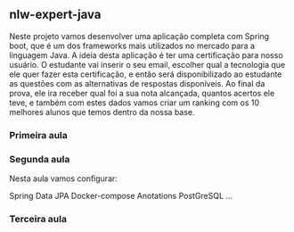 ## nlw-expert-java

Neste projeto vamos desenvolver uma aplicação completa com Spring boot, que é um dos frameworks mais utilizados no mercado para a linguagem Java.
A ideia desta aplicação é ter uma certificação para nosso usuário. O estudante vai inserir o seu email, escolher qual a tecnologia que ele quer fazer esta certificação, e então será disponibilizado ao estudante as questões com as alternativas de respostas disponíveis.
Ao final da prova, ele ira receber qual foi a sua nota alcançada, quantos acertos ele teve, e também com estes dados vamos criar um ranking com os 10 melhores alunos que temos dentro da nossa base.

### Primeira aula 

### Segunda aula

  Nesta aula vamos configurar:
  
  Spring Data JPA
  Docker-compose
  Anotations
  PostGreSQL
  ...

### Terceira aula
